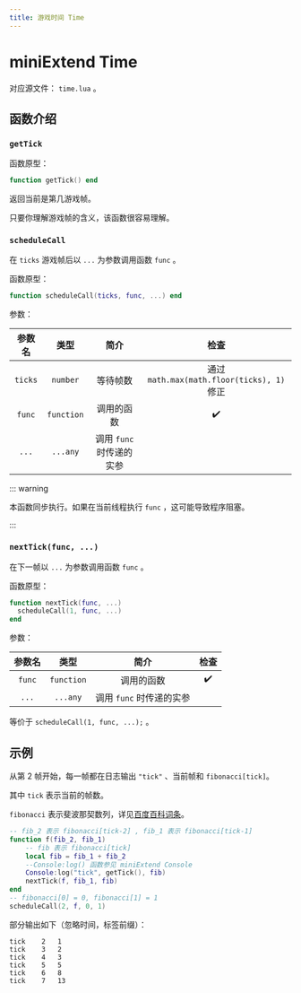 ```yaml
---
title: 游戏时间 Time
---
```




# miniExtend Time

对应源文件： `time.lua` 。

## 函数介绍

### `getTick`

函数原型：

```lua
function getTick() end
```

返回当前是第几游戏帧。

只要你理解游戏帧的含义，该函数很容易理解。

### `scheduleCall`

在 `ticks` 游戏帧后以 `...` 为参数调用函数 `func` 。

函数原型：

```lua
function scheduleCall(ticks, func, ...) end
```

参数：

|参数名|类型|简介|检查|
|:---:|:---:|:---:|:---:|
|`ticks`|`number`|等待帧数|通过 `math.max(math.floor(ticks), 1)` 修正|
|`func`|`function`|调用的函数|:heavy_check_mark:|
|`...`|`...any`|调用 `func` 时传递的实参||

::: warning

本函数同步执行。如果在当前线程执行 `func` ，这可能导致程序阻塞。

:::

### `nextTick(func, ...)`

在下一帧以 `...` 为参数调用函数 `func` 。

函数原型：

```lua
function nextTick(func, ...)
  scheduleCall(1, func, ...)
end
```

参数：

|参数名|类型|简介|检查|
|:---:|:---:|:---:|:---:|
|`func`|`function`|调用的函数|:heavy_check_mark:|
|`...`|`...any`|调用 `func` 时传递的实参||

等价于 `scheduleCall(1, func, ...);` 。

## 示例

从第 2 帧开始，每一帧都在日志输出 `"tick"` 、当前帧和 `fibonacci[tick]`。

其中 `tick` 表示当前的帧数。

`fibonacci`	表示斐波那契数列，详见[百度百科词条](https://baike.baidu.com/item/%E6%96%90%E6%B3%A2%E9%82%A3%E5%A5%91%E6%95%B0%E5%88%97)。

```lua
-- fib_2 表示 fibonacci[tick-2] , fib_1 表示 fibonacci[tick-1]
function f(fib_2, fib_1)
	-- fib 表示 fibonacci[tick]
	local fib = fib_1 + fib_2
	--Console:log() 函数参见 miniExtend Console
	Console:log("tick", getTick(), fib)
	nextTick(f, fib_1, fib)
end
-- fibonacci[0] = 0, fibonacci[1] = 1
scheduleCall(2, f, 0, 1)
```

部分输出如下（忽略时间，标签前缀）：

```
tick	2	1
tick	3	2
tick	4	3
tick	5	5
tick	6	8
tick	7	13
```